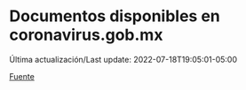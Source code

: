 # Documentos disponibles en coronavirus.gob.mx

Última actualización/Last update: 2022-07-18T19:05:01-05:00

 [Fuente](https://coronavirus.gob.mx/)
